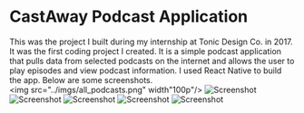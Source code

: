 # CastAway Podcast Application
This was the project I built during my internship at Tonic Design Co. in 2017. 
It was the first coding project I created. It is a simple podcast application
that pulls data from selected podcasts on the internet and allows the user
to play episodes and view podcast information. I used React Native to build
the app. Below are some screenshots.<br/>
<img src="../imgs/all_podcasts.png" width"100p"/>
![Screenshot](imgs/all_podcasts.png)
![Screenshot](imgs/the_daily.png)
![Screenshot](imgs/play.png)
![Screenshot](imgs/play_2.png)
![Screenshot](imgs/episode_info.png)
